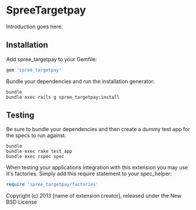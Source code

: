 SpreeTargetpay
==============

Introduction goes here.

Installation
------------

Add spree_targetpay to your Gemfile:

```ruby
gem 'spree_targetpay'
```

Bundle your dependencies and run the installation generator:

```shell
bundle
bundle exec rails g spree_targetpay:install
```

Testing
-------

Be sure to bundle your dependencies and then create a dummy test app for the specs to run against.

```shell
bundle
bundle exec rake test_app
bundle exec rspec spec
```

When testing your applications integration with this extension you may use it's factories.
Simply add this require statement to your spec_helper:

```ruby
require 'spree_targetpay/factories'
```

Copyright (c) 2013 [name of extension creator], released under the New BSD License

